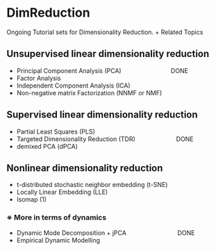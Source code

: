 # DimReduction
Ongoing Tutorial sets for Dimensionality Reduction. + Related Topics
## Unsupervised linear dimensionality reduction
- Principal Component Analysis (PCA) $~~~~~~~~~~~~~~~~~~~~~~~~~~~$ DONE
- Factor Analysis
- Independent Component Analysis (ICA)
- Non-negative matrix Factorization (NNMF or NMF)
## Supervised linear dimensionality reduction
- Partial Least Squares (PLS)
- Targeted Dimensionality Reduction (TDR) $~~~~~~~~~~~~~~~~~~~~~~$ DONE
- demixed PCA (dPCA)
## Nonlinear dimensionality reduction
- t-distributed stochastic neighbor embedding (t-SNE)
- Locally Linear Embedding (LLE)
- Isomap (1)
### ※ More in terms of dynamics 
- Dynamic Mode Decomposition + jPCA $~~~~~~~~~~~~~~~~~~~~~~~~~~~~$ DONE
- Empirical Dynamic Modelling 
